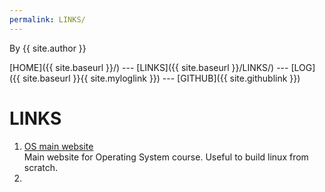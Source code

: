 ```yaml
---
permalink: LINKS/
---
```


By {{ site.author }}

[HOME]({{ site.baseurl }}/) ---
[LINKS]({{ site.baseurl }}/LINKS/) ---
[LOG]({{ site.baseurl }}{{ site.myloglink }}) ---
[GITHUB]({{ site.githublink }})

# LINKS

1. [OS main website](https://os.vlsm.org/)<br>
Main website for Operating System course. Useful to build linux from scratch.
2. 

